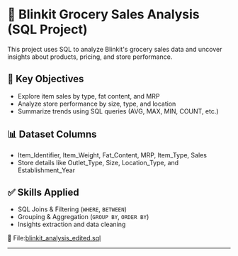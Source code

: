 # 🛒 Blinkit Grocery Sales Analysis (SQL Project)

This project uses SQL to analyze Blinkit's grocery sales data and uncover insights about products, pricing, and store performance.

## 📌 Key Objectives
- Explore item sales by type, fat content, and MRP
- Analyze store performance by size, type, and location
- Summarize trends using SQL queries (AVG, MAX, MIN, COUNT, etc.)

## 📊 Dataset Columns
- Item_Identifier, Item_Weight, Fat_Content, MRP, Item_Type, Sales
- Store details like Outlet_Type, Size, Location_Type, and Establishment_Year

## ✅ Skills Applied
- SQL Joins & Filtering (`WHERE`, `BETWEEN`)
- Grouping & Aggregation (`GROUP BY`, `ORDER BY`)
- Insights extraction and data cleaning


📂 File:[blinkit_analysis_edited.sql](blob/main/blinkit_analysis_edited.sql)



---

